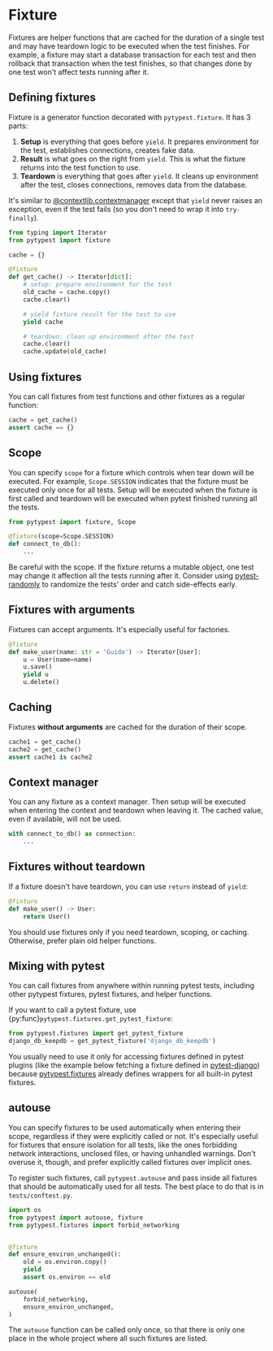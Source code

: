 # Fixture

Fixtures are helper functions that are cached for the duration of a single test and may have teardown logic to be executed when the test finishes. For example, a fixture may start a database transaction for each test and then rollback that transaction when the test finishes, so that changes done by one test won't affect tests running after it.

## Defining fixtures

Fixture is a generator function decorated with `pytypest.fixture`. It has 3 parts:

1. **Setup** is everything that goes before `yield`. It prepares environment for the test, establishes connections, creates fake data.
1. **Result** is what goes on the right from `yield`. This is what the fixture returns into the test function to use.
1. **Teardown** is everything that goes after `yield`. It cleans up environment after the test, closes connections, removes data from the database.

It's similar to [@contextlib.contextmanager](https://docs.python.org/3/library/contextlib.html#contextlib.contextmanager) except that `yield` never raises an exception, even if the test fails (so you don't need to wrap it into `try-finally`).

```python
from typing import Iterator
from pytypest import fixture

cache = {}

@fixture
def get_cache() -> Iterator[dict]:
    # setup: prepare environment for the test
    old_cache = cache.copy()
    cache.clear()

    # yield fixture result for the test to use
    yield cache

    # teardown: clean up environment after the test
    cache.clear()
    cache.update(old_cache)
```

## Using fixtures

You can call fixtures from test functions and other fixtures as a regular function:

```python
cache = get_cache()
assert cache == {}
```

## Scope

You can specify `scope` for a fixture which controls when tear down will be executed. For example, `Scope.SESSION` indicates that the fixture must be executed only once for all tests. Setup will be executed when the fixture is first called and teardown will be executed when pytest finished running all the tests.

```python
from pytypest import fixture, Scope

@fixture(scope=Scope.SESSION)
def connect_to_db():
    ...
```

Be careful with the scope. If the fixture returns a mutable object, one test may change it affection all the tests running after it. Consider using [pytest-randomly](https://github.com/pytest-dev/pytest-randomly) to randomize the tests' order and catch side-effects early.

## Fixtures with arguments

Fixtures can accept arguments. It's especially useful for factories.

```python
@fixture
def make_user(name: str = 'Guido') -> Iterator[User]:
    u = User(name=name)
    u.save()
    yield u
    u.delete()
```

## Caching

Fixtures **without arguments** are cached for the duration of their scope.

```python
cache1 = get_cache()
cache2 = get_cache()
assert cache1 is cache2
```

## Context manager

You can any fixture as a context manager. Then setup will be executed when entering the context and teardown when leaving it. The cached value, even if available, will not be used.

```python
with connect_to_db() as connection:
    ...
```

## Fixtures without teardown

If a fixture doesn't have teardown, you can use `return` instead of `yield`:

```python
@fixture
def make_user() -> User:
    return User()
```

You should use fixtures only if you need teardown, scoping, or caching. Otherwise, prefer plain old helper functions.

## Mixing with pytest

You can call fixtures from anywhere within running pytest tests, including other pytypest fixtures, pytest fixtures, and helper functions.

If you want to call a pytest fixture, use {py:func}`pytypest.fixtures.get_pytest_fixture`:

```python
from pytypest.fixtures import get_pytest_fixture
django_db_keepdb = get_pytest_fixture('django_db_keepdb')
```

You usually need to use it only for accessing fixtures defined in pytest plugins (like the example below fetching a fixture defined in [pytest-django](https://pytest-django.readthedocs.io/)) because [pytypest.fixtures](./fixtures.md) already defines wrappers for all built-in pytest fixtures.

## autouse

You can specify fixtures to be used automatically when entering their scope, regardless if they were explicitly called or not. It's especially useful for fixtures that ensure isolation for all tests, like the ones forbidding network interactions, unclosed files, or having unhandled warnings. Don't overuse it, though, and prefer explicitly called fixtures over implicit ones.

To register such fixtures, call `pytypest.autouse` and pass inside all fixtures that should be automatically used for all tests. The best place to do that is in `tests/conftest.py`.

```python
import os
from pytypest import autouse, fixture
from pytypest.fixtures import forbid_networking


@fixture
def ensure_environ_unchanged():
    old = os.environ.copy()
    yield
    assert os.environ == old

autouse(
    forbid_networking,
    ensure_environ_unchanged,
)
```

 The `autouse` function can be called only once, so that there is only one place in the whole project where all such fixtures are listed.
